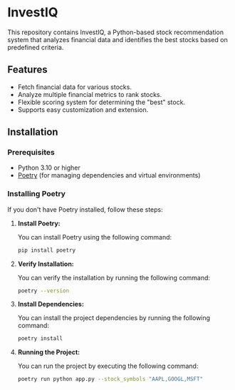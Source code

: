 # InvestIQ

This repository contains InvestIQ, a Python-based stock recommendation system that analyzes financial data and identifies the best stocks based on predefined criteria.

## Features

- Fetch financial data for various stocks.
- Analyze multiple financial metrics to rank stocks.
- Flexible scoring system for determining the "best" stock.
- Supports easy customization and extension.

## Installation

### Prerequisites

- Python 3.10 or higher
- [Poetry](https://python-poetry.org/) (for managing dependencies and virtual environments)

### Installing Poetry

If you don't have Poetry installed, follow these steps:

1. **Install Poetry:**

   You can install Poetry using the following command:

   ```bash
   pip install poetry
   ```
2. **Verify Installation:**

   You can verify the installation by running the following command:

   ```bash
   poetry --version
   ```
    
3. **Install Dependencies:**

   You can install the project dependencies by running the following command:

   ```bash
   poetry install
   ```

4. **Running the Project:**

   You can run the project by executing the following command:

   ```bash
   poetry run python app.py --stock_symbols "AAPL,GOOGL,MSFT"
   ```

